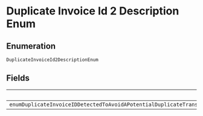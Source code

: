 
# Duplicate Invoice Id 2 Description Enum

## Enumeration

`DuplicateInvoiceId2DescriptionEnum`

## Fields

| Name |
|  --- |
| `enumDuplicateInvoiceIDDetectedToAvoidAPotentialDuplicateTransactionYourAccountSettingRequiresThatInvoiceIdBeUniqueForEachTransaction` |

